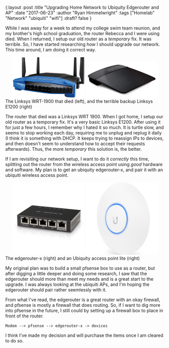 {:layout :post
:title  "Upgrading Home Network to Ubiquity Edgerouter and AP"
:date "2017-06-23"
:author "Ryan Himmelwright"
:tags ["Homelab" "Network" "ubiquiti" "wifi"]
:draft? false
}

While I was away for a week to attend my college swim team reunion, and my
brother's high school graduation, the router Rebecca and I were using died. When
I returned, I setup our old router as a *temporary* fix. It was terrible. So, I
have started researching how I should upgrade our network. This time
around, I am doing it correct way.

<!-- more -->

<center>
<img src="../../img/posts/upgrading-to-ubiquiti-edgerouter/linksys-WRT1900.png"
width= 45%>
<img src="../../img/posts/upgrading-to-ubiquiti-edgerouter/linksys-E1200.png"
width= 45%>
</center>
<div id="caption">The Linksys WRT-1900 that died (left), and the terrible
backup Linksys E1200 (right)</div>


The router that died was a Linksys WRT 1900. When I got home, I setup our old
router as a temporary fix. It's a very basic Linksys E1200. After using it for
just a few hours, I remember why I hated it so much. It is turtle slow, and
seems to stop working each day, requiring me to
unplug and replug it daily (I think it is something with DHCP. It keeps
trying to reassign IPs to devices, and then doesn't seem to understand how to
accept their requests afterwards). Thus, the more *temporary* this solution is,
the better.

If I am revisiting our network setup, I want to do it *correctly* this time,
splitting out the router from the wireless access point using *good* hardware and
software. My plan is to get an ubiquity edgerouter-x, and pair it with an ubiquiti
wireless access point.

<center>
<img src="../../img/posts/upgrading-to-ubiquiti-edgerouter/edgerouter-x.png"
alt="Ubiquity Edgerouter-x" width="45%">
<img src="../../img/posts/upgrading-to-ubiquiti-edgerouter/ap-ac-lite.png" alt="Ubiquity Access Point Lite" width="45%">
</center>
<div id="caption">The edgerouter-x (right) and an Ubiquity access point lite (right)</div>

My original plan was to build a small pfsense box to use as a router, but
after digging a little deeper and doing some research, I saw that the edgerouter
should more than meet my needs and is a great start to the upgrade. I was always
looking at the ubiquiti APs, and I'm hoping the edgerouter should pair rather
seemlessly with it. 

From what I've read, the edgerouter is a great router with an okay firewall, and
pfsense is mostly a firewall that does routing. So, if I want to dig more into
pfsense in the future, I still could by setting up a firewall box to place in
front of the router.

```
Modem --> pfsense --> edgerouter-x -> devices
```

I think I've made my decision and will purchase the items once I am cleared to
do so.

